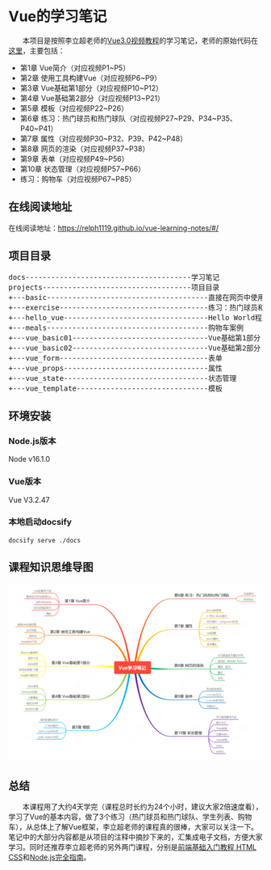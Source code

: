 # Vue的学习笔记

&emsp;&emsp;本项目是按照李立超老师的[Vue3.0视频教程](https://www.bilibili.com/video/BV1re4y1M7ko)的学习笔记，老师的原始代码在[这里](https://github.com/lilichao/vue-course)，主要包括：
- 第1章 Vue简介（对应视频P1\~P5）
- 第2章 使用工具构建Vue（对应视频P6\~P9）
- 第3章 Vue基础第1部分（对应视频P10\~P12）
- 第4章 Vue基础第2部分（对应视频P13\~P21）
- 第5章 模板（对应视频P22\~P26）
- 第6章 练习：热门球员和热门球队（对应视频P27\~P29、P34\~P35、P40\~P41）
- 第7章 属性（对应视频P30\~P32、P39、P42\~P48）
- 第8章 网页的渲染（对应视频P37\~P38）
- 第9章 表单（对应视频P49\~P56）
- 第10章 状态管理（对应视频P57\~P66）
- 练习：购物车（对应视频P67\~P85）

## 在线阅读地址

在线阅读地址：https://relph1119.github.io/vue-learning-notes/#/

## 项目目录

<pre>
docs---------------------------------------学习笔记
projects-----------------------------------项目目录
+---basic--------------------------------------直接在网页中使用Vue
+---exercise-----------------------------------练习：热门球员和热门球队
+---hello_vue----------------------------------Hello World程序
+---meals--------------------------------------购物车案例
+---vue_basic01--------------------------------Vue基础第1部分
+---vue_basic02--------------------------------Vue基础第2部分
+---vue_form-----------------------------------表单
+---vue_props----------------------------------属性
+---vue_state----------------------------------状态管理
+---vue_template-------------------------------模板
</pre>

## 环境安装
### Node.js版本
Node v16.1.0

### Vue版本
Vue V3.2.47

### 本地启动docsify
```shell
docsify serve ./docs
```

## 课程知识思维导图

![Vue学习笔记](images/vue-learning-notes.png)

## 总结

&emsp;&emsp;本课程用了大约4天学完（课程总时长约为24个小时，建议大家2倍速度看），学习了Vue的基本内容，做了3个练习（热门球员和热门球队、学生列表、购物车），从总体上了解Vue框架，李立超老师的课程真的很棒，大家可以关注一下。笔记中的大部分内容都是从项目的注释中摘抄下来的，汇集成电子文档，方便大家学习。同时还推荐李立超老师的另外两门课程，分别是[前端基础入门教程 HTML CSS](https://www.bilibili.com/video/BV18T411S71R)和[Node.js完全指南](https://www.bilibili.com/video/BV1qN4y1A7jM)。
